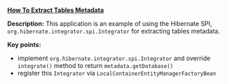 **[How To Extract Tables Metadata](https://github.com/andreipall/Spring-Boot-JPA/tree/master/HibernateSpringBootTablesMetadata)**
 
**Description:** This application is an example of using the Hibernate SPI, `org.hibernate.integrator.spi.Integrator` for extracting tables metadata.

**Key points:**
- implement `org.hibernate.integrator.spi.Integrator` and override `integrate()` method to return `metadata.getDatabase()`
- register this `Integrator` via `LocalContainerEntityManagerFactoryBean`
